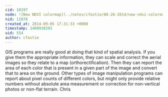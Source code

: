 ```yaml
---
cid: 10197
node: ![New NDVI colormap](../notes/cfastie/08-26-2014/new-ndvi-colormap)
nid: 11078
created_at: 2014-09-05 17:31:33 +0000
timestamp: 1409938293
uid: 554
author: cfastie
---
```


GIS programs are really good at doing that kind of spatial analysis. If you give them the appropriate information, they can scale and correct the aerial images so they relate to a map (orthorectification). Then they can report the area of each color that is present in a given part of the image and convert that to area on the ground. Other types of image manipulation programs can report about pixel counts of different colors, but might only provide relative numbers without absolute area measurement or correction for non-vertical photos or non-flat terrain.
Chris
